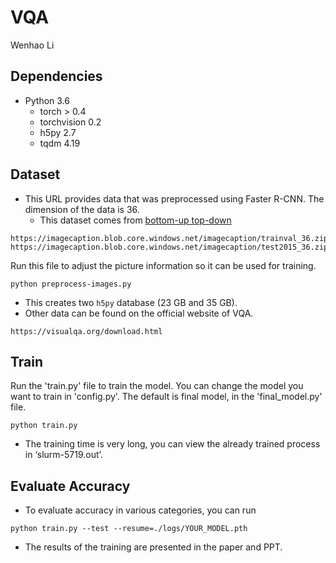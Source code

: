 # VQA
Wenhao Li

## Dependencies

- Python 3.6
  - torch > 0.4
  - torchvision 0.2
  - h5py 2.7
  - tqdm 4.19

## Dataset
- This URL provides data that was preprocessed using Faster R-CNN. The dimension of the data is 36.
  - This dataset comes from [bottom-up top-down][0]
```
https://imagecaption.blob.core.windows.net/imagecaption/trainval_36.zip
https://imagecaption.blob.core.windows.net/imagecaption/test2015_36.zip
```
Run this file to adjust the picture information so it can be used for training.
```
python preprocess-images.py
```
- This creates two `h5py` database (23 GB and 35 GB).
- Other data can be found on the official website of VQA.
```
https://visualqa.org/download.html
```

## Train
Run the 'train.py' file to train the model. You can change the model you want to train in 'config.py'. 
The default is final model, in the 'final_model.py' file.

```
python train.py
```
- The training time is very long, you can view the already trained process in ‘slurm-5719.out’.

## Evaluate Accuracy
- To evaluate accuracy in various categories, you can run
```
python train.py --test --resume=./logs/YOUR_MODEL.pth
``` 
- The results of the training are presented in the paper and PPT.

[0]: https://github.com/peteanderson80/bottom-up-attention
